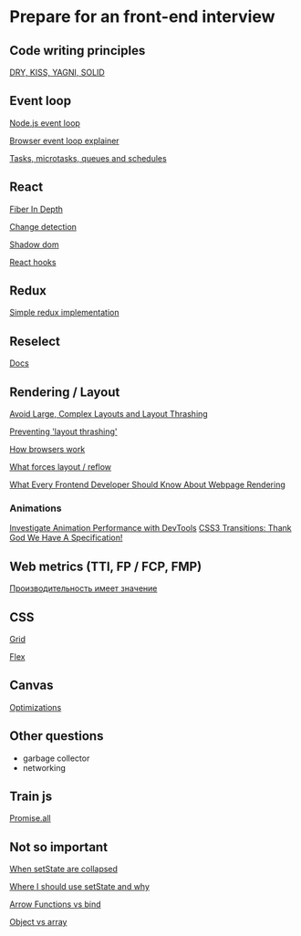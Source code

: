 # Prepare for an front-end interview

## Сode writing principles

[DRY, KISS, YAGNI, SOLID](./code-writing-principles.md)

## Event loop

[Node.js event loop](https://github.com/or4/event-loop/blob/master/src/node/articles/node.js-event-loop.md)

[Browser event loop explainer](https://github.com/atotic/event-loop)

[Tasks, microtasks, queues and schedules](https://jakearchibald.com/2015/tasks-microtasks-queues-and-schedules/)

## React

[Fiber In Depth](https://github.com/or4/react-advanced/blob/master/src/fiber-in-depth/readme.md)

[Change detection](https://github.com/or4/react-advanced/blob/master/src/fiber-in-depth/change-detection.md)

[Shadow dom](https://github.com/or4/react-advanced/tree/master/src/web-components)

[React hooks](https://github.com/or4/react-hooks-examples/tree/master/src/hooks)

## Redux

[Simple redux implementation](https://github.com/or4/simple-redux/tree/master/src/redux)

## Reselect

[Docs](https://github.com/devSchacht/translations/blob/master/articles/reselect-selector-library-for-redux/readme.md)

## Rendering / Layout

[Avoid Large, Complex Layouts and Layout Thrashing](https://developers.google.com/web/fundamentals/performance/rendering/avoid-large-complex-layouts-and-layout-thrashing)

[Preventing 'layout thrashing'](http://wilsonpage.co.uk/preventing-layout-thrashing/)

[How browsers work](http://taligarsiel.com/Projects/howbrowserswork1.htm)

[What forces layout / reflow](https://gist.github.com/paulirish/5d52fb081b3570c81e3a)

[What Every Frontend Developer Should Know About Webpage Rendering](http://frontendbabel.info/articles/webpage-rendering-101/)

### Animations

[Investigate Animation Performance with DevTools](https://calibreapp.com/blog/investigate-animation-performance-with-devtools)
[CSS3 Transitions: Thank God We Have A Specification!](https://www.smashingmagazine.com/2013/04/css3-transitions-thank-god-specification/)

## Web metrics (TTI, FP / FCP, FMP)

[Производительность имеет значение](https://medium.com/@uleen/производительность-имеет-значение-c488c8d8ec30)

## CSS

[Grid](https://github.com/or4/css/tree/master/src/grid)

[Flex](https://github.com/or4/css/tree/master/src/flex)

## Canvas

[Optimizations](./canvas-optimizations.md)

## Other questions

* garbage collector
* networking

## Train js

[Promise.all](https://github.com/or4/practice-js/blob/master/src/type-d/D3.PromiseAll.test.ts)

## Not so important

[When setState are collapsed](https://github.com/or4/react-advanced/blob/master/src/set-state/collapse-in-class.md)

[Where I should use setState and why](https://github.com/or4/react-advanced/blob/master/src/set-state/where-I-can-use.md)

[Arrow Functions vs bind](https://github.com/or4/react-advanced/blob/master/articles/arrow-functions-vs-bind.md)

[Object vs array](https://github.com/or4/react-advanced/blob/master/articles/object-vs-array.md)

<!--
Что для тебя Чистый код
Оптимизация оптимизация оптимизация больших объектов
подтянуть английский
как устроен rx.js
визуализцаия / canvas
как выбрать объект в canvas
-->
